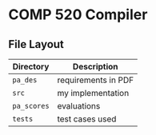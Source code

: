 # COMP 520 Compiler

## File Layout

Directory  | Description
-----------|------------
`pa_des`   | requirements in PDF
`src`      | my implementation
`pa_scores`| evaluations
`tests`    | test cases used


